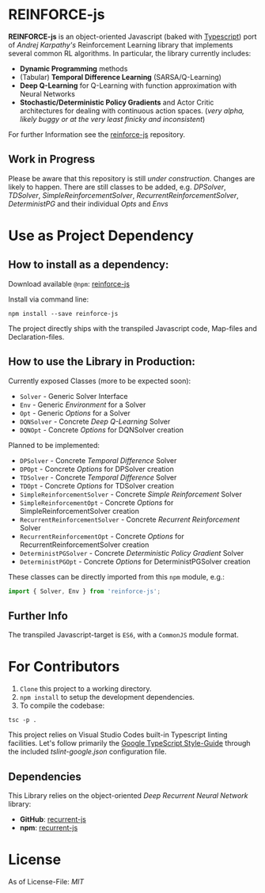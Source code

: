 # REINFORCE-js
**REINFORCE-js** is an object-oriented Javascript (baked with [Typescript](https://github.com/Microsoft/TypeScript)) port of _Andrej Karpathy's_ Reinforcement Learning library that implements several common RL algorithms.
In particular, the library currently includes:

* **Dynamic Programming** methods
* (Tabular) **Temporal Difference Learning** (SARSA/Q-Learning)
* **Deep Q-Learning** for Q-Learning with function approximation with Neural Networks
* **Stochastic/Deterministic Policy Gradients** and Actor Critic architectures for dealing with continuous action spaces. (_very alpha, likely buggy or at the very least finicky and inconsistent_)

For further Information see the [reinforce-js](https://github.com/karpathy/reinforcejs) repository.

## Work in Progress
Please be aware that this repository is still _under construction_. Changes are likely to happen.
There are still classes to be added, e.g. *DPSolver*, *TDSolver*, *SimpleReinforcementSolver*, *RecurrentReinforcementSolver*, *DeterministPG* and their individual *Opts* and *Envs*

# Use as Project Dependency

## How to install as a dependency:

Download available `@npm`: [reinforce-js](https://www.npmjs.com/package/reinforce-js)

Install via command line:

```
npm install --save reinforce-js
```

The project directly ships with the transpiled Javascript code, Map-files and Declaration-files.

## How to use the Library in Production:

Currently exposed Classes (more to be expected soon):

* `Solver` - Generic Solver Interface
* `Env` - Generic *Environment* for a Solver
* `Opt` - Generic *Options* for a Solver
* `DQNSolver` - Concrete *Deep Q-Learning* Solver
* `DQNOpt` - Concrete *Options* for DQNSolver creation

Planned to be implemented:

- `DPSolver` - Concrete *Temporal Difference* Solver
- `DPOpt` - Concrete *Options* for DPSolver creation
- `TDSolver` - Concrete *Temporal Difference* Solver
- `TDOpt` - Concrete *Options* for TDSolver creation
- `SimpleReinforcementSolver` - Concrete *Simple Reinforcement* Solver
- `SimpleReinforcementOpt` - Concrete *Options* for SimpleReinforcementSolver creation
- `RecurrentReinforcementSolver` - Concrete *Recurrent Reinforcement* Solver
- `RecurrentReinforcementOpt` - Concrete *Options* for RecurrentReinforcementSolver creation
- `DeterministPGSolver` - Concrete *Deterministic Policy Gradient* Solver
- `DeterministPGOpt` - Concrete *Options* for DeterministPGSolver creation

These classes can be directly imported from this `npm` module, e.g.:
```typescript
import { Solver, Env } from 'reinforce-js';
```

## Further Info

The transpiled Javascript-target is `ES6`, with a `CommonJS` module format.

# For Contributors

1. `Clone` this project to a working directory.
2. `npm install` to setup the development dependencies.
3. To compile the codebase:

```
tsc -p .
```

This project relies on Visual Studio Codes built-in Typescript linting facilities. Let's follow primarily the [Google TypeScript Style-Guide](https://github.com/google/ts-style) through the included *tslint-google.json* configuration file.

## Dependencies

This Library relies on the object-oriented _Deep Recurrent Neural Network_ library:

* **GitHub**: [recurrent-js](https://github.com/mvrahden/recurrent-js)
* **npm**: [recurrent-js](https://www.npmjs.com/package/recurrent-js)

# License

As of License-File: *MIT*

